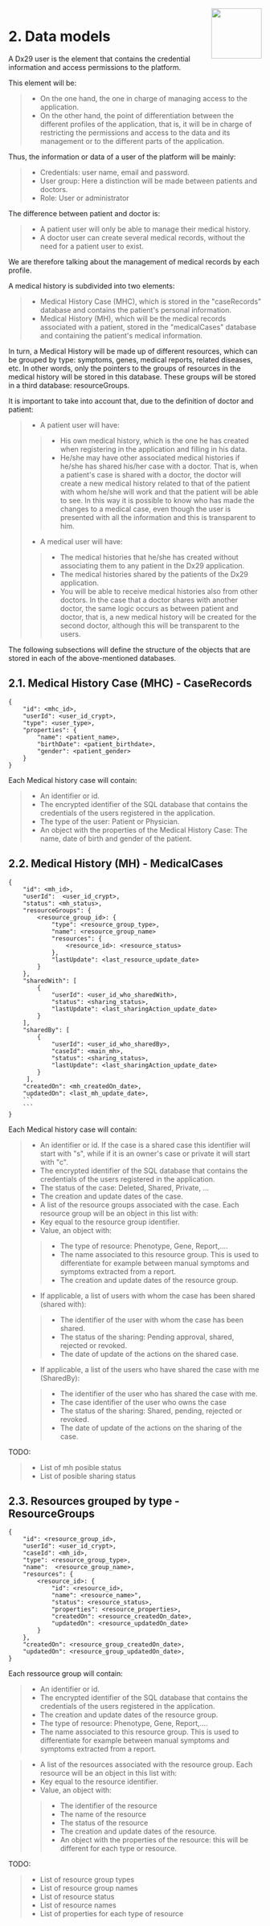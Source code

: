 <img align="right" width="100px" src="../_images/Foundation29.png">

# 2. Data models

A Dx29 user is the element that contains the credential information and access permissions to the platform.

This element will be:
>- On the one hand, the one in charge of managing access to the application.
>- On the other hand, the point of differentiation between the different profiles of the application, that is, it will be in charge of restricting the permissions and access to the data and its management or to the different parts of the application.

Thus, the information or data of a user of the platform will be mainly:
>- Credentials: user name, email and password.
>- User group: Here a distinction will be made between patients and doctors.
>- Role: User or administrator

The difference between patient and doctor is:
>- A patient user will only be able to manage their medical history.
>- A doctor user can create several medical records, without the need for a patient user to exist.

We are therefore talking about the management of medical records by each profile.

A medical history is subdivided into two elements:
>- Medical History Case (MHC), which is stored in the "caseRecords" database and contains the patient's personal information.
>- Medical History (MH), which will be the medical records associated with a patient, stored in the "medicalCases" database and containing the patient's medical information.

In turn, a Medical History will be made up of different resources, which can be grouped by type: symptoms, genes, medical reports, related diseases, etc. In other words, only the pointers to the groups of resources in the medical history will be stored in this database. These groups will be stored in a third database: resourceGroups.

It is important to take into account that, due to the definition of doctor and patient:
>- A patient user will have:
>>- His own medical history, which is the one he has created when registering in the application and filling in his data.
>>- He/she may have other associated medical histories if he/she has shared his/her case with a doctor. That is, when a patient's case is shared with a doctor, the doctor will create a new medical history related to that of the patient with whom he/she will work and that the patient will be able to see. In this way it is possible to know who has made the changes to a medical case, even though the user is presented with all the information and this is transparent to him.
>- A medical user will have:
>>- The medical histories that he/she has created without associating them to any patient in the Dx29 application.
>>- The medical histories shared by the patients of the Dx29 application.
>>- You will be able to receive medical histories also from other doctors. In the case that a doctor shares with another doctor, the same logic occurs as between patient and doctor, that is, a new medical history will be created for the second doctor, although this will be transparent to the users.

The following subsections will define the structure of the objects that are stored in each of the above-mentioned databases.

## 2.1. Medical History Case (MHC) - CaseRecords

```
{
    "id": <mhc_id>,
    "userId": <user_id_crypt>,
    "type": <user_type>,
    "properties": {
        "name": <patient_name>,
        "birthDate": <patient_birthdate>,
        "gender": <patient_gender>
    }
}
```
Each Medical history case will contain:
>- An identifier or id.
>- The encrypted identifier of the SQL database that contains the credentials of the users registered in the application.
>- The type of the user: Patient or Physician.
>- An object with the properties of the Medical History Case: The name, date of birth and gender of the patient.

## 2.2. Medical History (MH) - MedicalCases

```
{
    "id": <mh_id>,
    "userId":  <user_id_crypt>,
    "status": <mh_status>,
    "resourceGroups": {
        <resource_group_id>: {
            "type": <resource_group_type>,
            "name": <resource_group_name>
            "resources": {
                <resource_id>: <resource_status>
            },
            "lastUpdate": <last_resource_update_date>
        }
    },
    "sharedWith": [
    	{
            "userId": <user_id_who_sharedWith>,
            "status": <sharing_status>,
            "lastUpdate": <last_sharingAction_update_date>
        }
    ],
    "sharedBy": [
    	{	
            "userId": <user_id_who_sharedBy>,
            "caseId": <main_mh>,
            "status": <sharing_status>,
            "lastUpdate": <last_sharingAction_update_date>
        }
     ],
    "createdOn": <mh_createdOn_date>,
    "updatedOn": <last_mh_update_date>,
    ```
    ```
}
```
Each Medical history case will contain:
>- An identifier or id. If the case is a shared case this identifier will start with "s", while if it is an owner's case or private it will start with "c".
>- The encrypted identifier of the SQL database that contains the credentials of the users registered in the application.
>- The status of the case: Deleted, Shared, Private, ...
>- The creation and update dates of the case.
>- A list of the resource groups associated with the case. Each resource group will be an object in this list with:
>- Key equal to the resource group identifier.
>- Value, an object with:
>>- The type of resource: Phenotype, Gene, Report,....
>>- The name associated to this resource group. This is used to differentiate for example between manual symptoms and symptoms extracted from a report.
>>- The creation and update dates of the resource group.
>- If applicable, a list of users with whom the case has been shared (shared with):
>>- The identifier of the user with whom the case has been shared.
>>- The status of the sharing: Pending approval, shared, rejected or revoked.
>>- The date of update of the actions on the shared case.
>- If applicable, a list of the users who have shared the case with me (SharedBy):
>>- The identifier of the user who has shared the case with me.
>>- The case identifier of the user who owns the case
>>- The status of the sharing: Shared, pending, rejected or revoked.
>>- The date of update of the actions on the sharing of the case.

TODO: 
>- List of mh posible status
>- List of posible sharing status

## 2.3. Resources grouped by type - ResourceGroups

```
{
    "id": <resource_group_id>,
    "userId": <user_id_crypt>,
    "caseId": <mh_id>,
    "type": <resource_group_type>,
    "name":  <resource_group_name>,
    "resources": {
        <resource_id>: {
            "id": <resource_id>,
            "name": <resource_name>",
            "status": <resource_status>,
            "properties": <resource_properties>,
            "createdOn": <resource_createdOn_date>,
            "updatedOn": <resource_updatedOn_date>
        }
    },
    "createdOn": <resource_group_createdOn_date>,
    "updatedOn": <resource_group_updatedOn_date>,
}
```
Each ressource group will contain:
>- An identifier or id.
>- The encrypted identifier of the SQL database that contains the credentials of the users registered in the application.
>- The creation and update dates of the resource group.
>- The type of resource: Phenotype, Gene, Report,....
>- The name associated to this resource group. This is used to differentiate for example between manual symptoms and symptoms extracted from a report.

>- A list of the resources associated with the resource group. Each resource will be an object in this list with:
>- Key equal to the resource identifier.
>- Value, an object with:
>>- The identifier of the resource
>>- The name of the resource
>>- The status of the resource
>>- The creation and update dates of the resource.
>>- An object with the properties of the resource: this will be different for each type or resource.

TODO: 
>- List of resource group types
>- List of resource group names
>- List of resource status
>- List of resource names
>- List of properties for each type of resource
